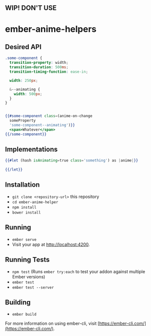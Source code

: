 ## WIP! DON'T USE

# ember-anime-helpers



## Desired API
```scss
.some-component {
  transition-property: width;
  transition-duration: 500ms;
  transition-timing-function: ease-in;

  width: 250px;

  &--animating {
    width: 500px;
  }
}
```


```handlebars

{{#some-component class=(anime-on-change
  someProperty
  'some-component--animating')}}
  <span>Whatever</span>
{{/some-component}}
```

## Implementations
```handlebars
{{#let (hash isAnimating=true class='something') as |anime|}}
  
{{/let}}
```

## Installation

* `git clone <repository-url>` this repository
* `cd ember-anime-helper`
* `npm install`
* `bower install`

## Running

* `ember serve`
* Visit your app at [http://localhost:4200](http://localhost:4200).

## Running Tests

* `npm test` (Runs `ember try:each` to test your addon against multiple Ember versions)
* `ember test`
* `ember test --server`

## Building

* `ember build`

For more information on using ember-cli, visit [https://ember-cli.com/](https://ember-cli.com/).
